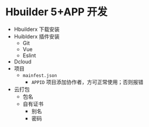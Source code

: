 # Hbuilder 5+APP 开发

- Hbuilderx 下载安装
- Huiblderx 插件安装
  - Git
  - Vue
  - Eslint
- Dcloud
- 项目
  - `mainfest.json`
    - `APPID` 项目添加协作者，方可正常使用；否则报错
- 云打包
  - 包名
  - 自有证书
    - 别名
    - 密码